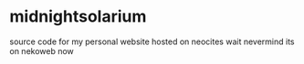 # midnightsolarium
 source code for my personal website hosted on neocites wait nevermind its on nekoweb now